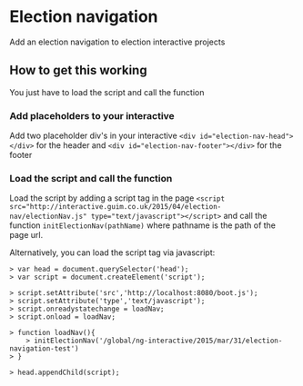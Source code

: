 # Election navigation

Add an election navigation to election interactive projects

## How to get this working
You just have to load the script and call the function 

### Add placeholders to your interactive
Add two placeholder div's in your interactive ```<div id="election-nav-head"></div>``` for the header and ```<div id="election-nav-footer"></div>``` for the footer

### Load the script and call the function
Load the script by adding a script tag in the page
```<script src="http://interactive.guim.co.uk/2015/04/election-nav/electionNav.js" type="text/javascript"></script>``` and call the function ```initElectionNav(pathName)``` where pathname is the path of the page url.

Alternatively, you can load the script tag via javascript:

```
> var head = document.querySelector('head');
> var script = document.createElement('script');
        
> script.setAttribute('src','http://localhost:8080/boot.js');
> script.setAttribute('type','text/javascript');
> script.onreadystatechange = loadNav;
> script.onload = loadNav;
        
> function loadNav(){
	> initElectionNav('/global/ng-interactive/2015/mar/31/election-navigation-test')
> }

> head.appendChild(script);
```